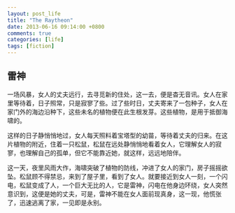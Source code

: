 ```yaml
---
layout: post_life
title: "The Raytheon"
date: 2013-06-16 09:14:00 +0800
comments: true
categories: [life]
tags: [fiction]
---
```


## 雷神

一场风暴，女人的丈夫远行，去寻觅新的住处，这一去，便是杳无音讯。女人在家里等待着，日子照常，只是寂寥了些。过了些时日，丈夫寄来了一包种子，女人在家门外的海边沿种下，这些未名的植物便在此生根发芽。这些植物，是用于抵御海啸的。

这样的日子静悄悄地过，女人每天照料着宝塔型的幼苗，等待着丈夫的归来。在这片植物的附近，住着一只松鼠，松鼠在远处静悄悄地看着女人，它理解女人的寂寥，也理解自己的孤单，但它不能靠近她，就这样，远远地陪伴。

这一天，夜里风雨大作，海啸突破了植物的防线，冲进了女人的家门，房子摇摇欲坠。松鼠顾不得禁忌，来到了屋子里，看到了女人。就要接近到女人一刻，一个闪电，松鼠变成了人，一个巨大无比的人，它是雷神，闪电在他身边环绕，女人突然意识到，这便是她的丈夫，可是，雷神不能在女人面前现真身，这一现，他慌张了，迅速逃离了家，一见即是永别。
